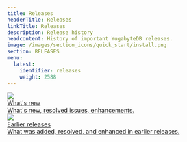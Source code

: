 ```yaml
---
title: Releases
headerTitle: Releases
linkTitle: Releases
description: Release history
headcontent: History of important YugabyteDB releases.
image: /images/section_icons/quick_start/install.png
section: RELEASES
menu:
  latest:
    identifier: releases
    weight: 2588
---
```


<div class="row">

  <div class="col-12 col-md-6 col-lg-12 col-xl-6">
    <a class="section-link icon-offset" href="whats-new/">
      <div class="head">
        <img class="icon" src="/images/section_icons/manage/enterprise.png" aria-hidden="true" />
        <div class="title">What's new</div>
      </div>
      <div class="body">
        What's new, resolved issues, enhancements.
      </div>
    </a>
  </div>

  <div class="col-12 col-md-6 col-lg-12 col-xl-6">
    <a class="section-link icon-offset" href="release-history/">
      <div class="head">
        <img class="icon" src="/images/section_icons/manage/enterprise.png" aria-hidden="true" />
        <div class="title">Earlier releases</div>
      </div>
      <div class="body">
        What was added, resolved, and enhanced in earlier releases.
      </div>
    </a>
  </div>

</div>
